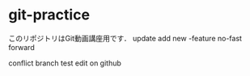 # git-practice
このリポジトリはGit動画講座用です．
update add 
new -feature
no-fast forward

conflict branch test
edit  on github
